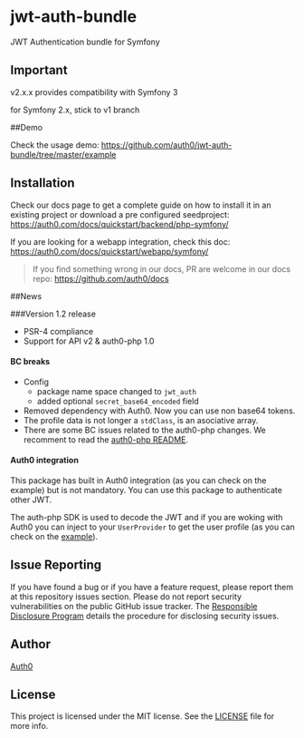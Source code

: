 # jwt-auth-bundle

JWT Authentication bundle for Symfony

## Important

v2.x.x provides compatibility with Symfony 3

for Symfony 2.x, stick to v1 branch

##Demo

Check the usage demo: https://github.com/auth0/jwt-auth-bundle/tree/master/example

## Installation

Check our docs page to get a complete guide on how to install it in an existing project or download a pre configured seedproject: https://auth0.com/docs/quickstart/backend/php-symfony/

If you are looking for a webapp integration, check this doc: https://auth0.com/docs/quickstart/webapp/symfony/

> If you find something wrong in our docs, PR are welcome in our docs repo: https://github.com/auth0/docs


##News

###Version 1.2 release

- PSR-4 compliance
- Support for API v2 & auth0-php 1.0

#### BC breaks

- Config
    - package name space changed to `jwt_auth`
    - added optional `secret_base64_encoded` field
- Removed dependency with Auth0. Now you can use non base64 tokens.
- The profile data is not longer a `stdClass`, is an asociative array.
- There are some BC issues related to the auth0-php changes. We recomment to read the [auth0-php README](https://github.com/auth0/Auth0-PHP).

#### Auth0 integration

This package has built in Auth0 integration (as you can check on the example) but is not mandatory. You can use this package to authenticate other JWT.

The auth-php SDK is used to decode the JWT and if you are woking with Auth0 you can inject to your `UserProvider` to get the user profile (as you can check on the [example](https://github.com/auth0/jwt-auth-bundle/blob/master/example/src/AppBundle/Security/A0UserProvider.php)).

## Issue Reporting

If you have found a bug or if you have a feature request, please report them at this repository issues section. Please do not report security vulnerabilities on the public GitHub issue tracker. The [Responsible Disclosure Program](https://auth0.com/whitehat) details the procedure for disclosing security issues.

## Author

[Auth0](auth0.com)

## License

This project is licensed under the MIT license. See the [LICENSE](LICENSE) file for more info.
